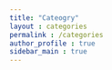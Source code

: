 ```yaml
---
title: "Cateogry"
layout : categories
permalink : /categories
author_profile : true
sidebar_main : true
---
```


